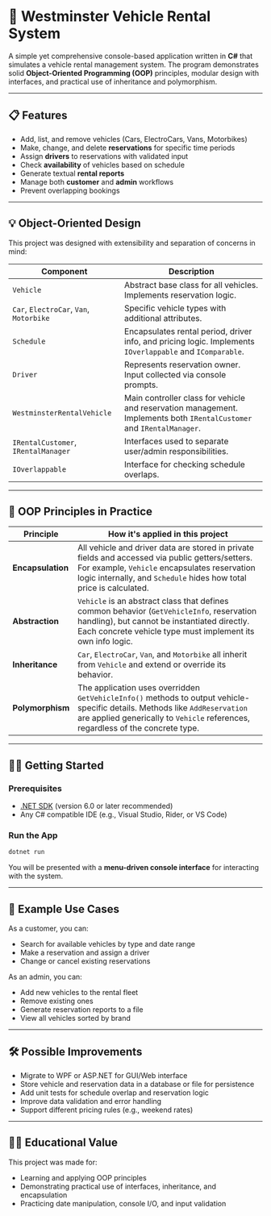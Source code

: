 # 🚗 Westminster Vehicle Rental System

A simple yet comprehensive console-based application written in **C#** that simulates a vehicle rental management system. The program demonstrates solid **Object-Oriented Programming (OOP)** principles, modular design with interfaces, and practical use of inheritance and polymorphism.

---

## 📋 Features

- Add, list, and remove vehicles (Cars, ElectroCars, Vans, Motorbikes)
- Make, change, and delete **reservations** for specific time periods
- Assign **drivers** to reservations with validated input
- Check **availability** of vehicles based on schedule
- Generate textual **rental reports**
- Manage both **customer** and **admin** workflows
- Prevent overlapping bookings

---

## 💡 Object-Oriented Design

This project was designed with extensibility and separation of concerns in mind:

| Component         | Description |
|------------------|-------------|
| `Vehicle`         | Abstract base class for all vehicles. Implements reservation logic. |
| `Car`, `ElectroCar`, `Van`, `Motorbike` | Specific vehicle types with additional attributes. |
| `Schedule`        | Encapsulates rental period, driver info, and pricing logic. Implements `IOverlappable` and `IComparable`. |
| `Driver`          | Represents reservation owner. Input collected via console prompts. |
| `WestminsterRentalVehicle` | Main controller class for vehicle and reservation management. Implements both `IRentalCustomer` and `IRentalManager`. |
| `IRentalCustomer`, `IRentalManager` | Interfaces used to separate user/admin responsibilities. |
| `IOverlappable`   | Interface for checking schedule overlaps. |

---

## 🔄 OOP Principles in Practice

| Principle       | How it's applied in this project |
|----------------|-----------------------------------|
| **Encapsulation** | All vehicle and driver data are stored in private fields and accessed via public getters/setters. For example, `Vehicle` encapsulates reservation logic internally, and `Schedule` hides how total price is calculated. |
| **Abstraction** | `Vehicle` is an abstract class that defines common behavior (`GetVehicleInfo`, reservation handling), but cannot be instantiated directly. Each concrete vehicle type must implement its own info logic. |
| **Inheritance** | `Car`, `ElectroCar`, `Van`, and `Motorbike` all inherit from `Vehicle` and extend or override its behavior. |
| **Polymorphism** | The application uses overridden `GetVehicleInfo()` methods to output vehicle-specific details. Methods like `AddReservation` are applied generically to `Vehicle` references, regardless of the concrete type. |

---

## 🧑‍💻 Getting Started

### Prerequisites

- [.NET SDK](https://dotnet.microsoft.com/en-us/download) (version 6.0 or later recommended)
- Any C# compatible IDE (e.g., Visual Studio, Rider, or VS Code)

### Run the App

```bash
dotnet run
```

You will be presented with a **menu-driven console interface** for interacting with the system.

---

## 🎯 Example Use Cases
As a customer, you can:
- Search for available vehicles by type and date range
- Make a reservation and assign a driver
- Change or cancel existing reservations

As an admin, you can:
- Add new vehicles to the rental fleet
- Remove existing ones
- Generate reservation reports to a file
- View all vehicles sorted by brand

---

## 🛠️ Possible Improvements
- Migrate to WPF or ASP.NET for GUI/Web interface
- Store vehicle and reservation data in a database or file for persistence
- Add unit tests for schedule overlap and reservation logic
- Improve data validation and error handling
- Support different pricing rules (e.g., weekend rates)

---

## 👩‍🏫 Educational Value
This project was made for:
- Learning and applying OOP principles
- Demonstrating practical use of interfaces, inheritance, and encapsulation
- Practicing date manipulation, console I/O, and input validation

